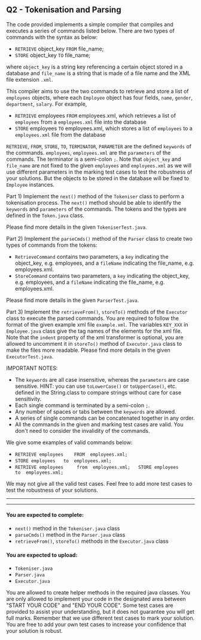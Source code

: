 ## Q2 - Tokenisation and Parsing

The code provided implements a simple compiler that compiles and executes a series of commands listed below. There are two types of commands with the syntax as below:

* `RETRIEVE` object_key `FROM` file_name;
* `STORE` object_key `TO` file_name;

where `object_key` is a string key referencing a certain object stored in a database and `file_name` is a string that is made of a file name and the XML file extension `.xml`.

This compiler aims to use the two commands to retrieve and store a list of `employees` objects, where each `Employee` object has four fields, `name`, `gender`, `department`, `salary`. For example,

* `RETRIEVE` employees `FROM` employees.xml, which retrieves a list of `employees` from a `employees.xml` file into the database
* `STORE` employees `TO` employees.xml, which stores a list of `employees` to a `employees.xml` file from the database

`RETRIEVE`, `FROM`, `STORE`, `TO`, `TERMINATOR`, `PARAMETER` are the defined `keywords` of the commands.
`employees`, `employees.xml` are the `parameters` of the commands. The terminator is a semi-colon `;`. Note that `object_key` and `file_name` are not fixed to the given `employees` and `employees.xml` as we will use different parameters in the marking test cases to test the robustness of your solutions. But the objects to be stored in the database will be fixed to `Employee` instances.

Part 1) Implement the `next()` method of the `Tokeniser` class to perform a tokenisation process. The `next()` method should be able to identify the `keywords` and `parameters` of the commands. The tokens and the types are defined in the `Token.java` class.

Please find more details in the given `TokeniserTest.java`.

Part 2) Implement the `parseCmds()` method of the `Parser` class to create two types of commands from the tokens:
* `RetrieveCommand` contains two parameters, a `key` indicating the object_key, e.g. employees, and a `fileName` indicating the file_name, e.g. employees.xml.
* `StoreCommand` contains two parameters, a `key` indicating the object_key, e.g. employees, and a `fileName` indicating the file_name, e.g. employees.xml.

Please find more details in the given `ParserTest.java`.

Part 3) Implement the `retrieveFrom()`, `storeTo()` methods of the `Executor` class to execute the parsed commands.
You are required to follow the format of the given example xml file `example.xml`. The variables `KEY_XXX` in `Employee.java` class give the tag names of the elements for the xml file. Note that the `indent` property of the xml transformer is optional, you are allowed to uncomment it in `storeTo()` method of `Executor.java` class to make the files more readable.
Please find more details in the given `ExecutorTest.java`.

IMPORTANT NOTES:
* The `keywords` are all case insensitive, whereas the `parameters` are case sensitive. HINT: you can use `toLowerCase()` or `toUpperCase()`, etc. defined in the String.class to compare strings without care for case sensitivity.
* Each single command is terminated by a semi-colon `;`.
* Any number of spaces or tabs between the `keywords` are allowed.
* A series of single commands can be concatenated together in any order.
* All the commands in the given and marking test cases are valid. You don't need to consider the invalidity of the commands.

We give some examples of valid commands below:
* `RETRIEVE employees    FROM  employees.xml;`
* `STORE employees   to  employees.xml;`
* `RETRIEVE employees     from  employees.xml;   STORE employees      to  employees.xml;`

We may not give all the valid test cases. Feel free to add more test cases to test the robustness of your solutions.

* * *
* * *

#### You are expected to complete:
* `next()` method in the `Tokeniser.java` class
* `parseCmds()` method in the `Parser.java` class
* `retrieveFrom()`, `storeTo()` methods in the `Executor.java` class

#### You are expected to upload:
* `Tokeniser.java`
* `Parser.java`
* `Executor.java`

You are allowed to create helper methods in the required java classes. You are only allowed to implement your code in the designated area between "START YOUR CODE" and "END YOUR CODE". Some test cases are provided to assist your understanding, but it does not guarantee you will get full marks. Remember that we use different test cases to mark your solution. You are free to add your own test cases to increase your confidence that your solution is robust.
